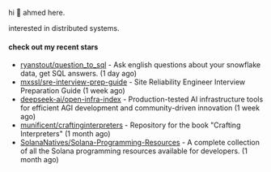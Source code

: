 hi 👋 ahmed here.

interested in distributed systems.

#### check out my recent stars

- [ryanstout/question_to_sql](https://github.com/ryanstout/question_to_sql) - Ask english questions about your snowflake data, get SQL answers. (1 day ago)
- [mxssl/sre-interview-prep-guide](https://github.com/mxssl/sre-interview-prep-guide) - Site Reliability Engineer Interview Preparation Guide (1 week ago)
- [deepseek-ai/open-infra-index](https://github.com/deepseek-ai/open-infra-index) - Production-tested AI infrastructure tools for efficient AGI development and community-driven innovation (1 week ago)
- [munificent/craftinginterpreters](https://github.com/munificent/craftinginterpreters) - Repository for the book &#34;Crafting Interpreters&#34; (1 month ago)
- [SolanaNatives/Solana-Programming-Resources](https://github.com/SolanaNatives/Solana-Programming-Resources) - A complete collection of all the Solana programming resources available for developers. (1 month ago)

